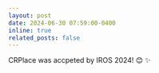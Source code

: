 ```yaml
---
layout: post
date: 2024-06-30 07:59:00-0400
inline: true
related_posts: false
---
```

CRPlace was accpeted by IROS 2024! 😊 ✨
